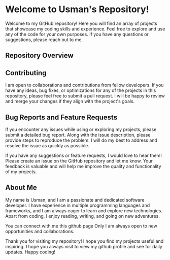 # Welcome to Usman's Repository!



Welcome to my GitHub repository! Here you will find an array of projects that showcase my coding skills and experience. Feel free to explore and use any of the code for your own purposes. If you have any questions or suggestions, please reach out to me.



## Repository Overview



## Contributing



I am open to collaborations and contributions from fellow developers. If you have any ideas, bug fixes, or optimizations for any of the projects in this repository, please feel free to submit a pull request. I will be happy to review and merge your changes if they align with the project's goals.



## Bug Reports and Feature Requests



If you encounter any issues while using or exploring my projects, please submit a detailed bug report. Along with the issue description, please provide steps to reproduce the problem. I will do my best to address and resolve the issue as quickly as possible.



If you have any suggestions or feature requests, I would love to hear them! Please create an issue on the GitHub repository and let me know. Your feedback is valuable and will help me improve the quality and functionality of my projects.



## About Me



My name is Usman, and I am a passionate and dedicated software developer. I have experience in multiple programming languages and frameworks, and I am always eager to learn and explore new technologies. Apart from coding, I enjoy reading, writing, and going on new adventures.



You can connect with me this github page Only  I am always open to new opportunities and collaborations.



Thank you for visiting my repository! I hope you find my projects useful and inspiring. I hope you always visit to view my github profile and see for daily updates. Happy coding!

